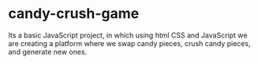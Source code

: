 # candy-crush-game
Its a basic JavaScript project, in which using html CSS and JavaScript we are creating a platform where we swap candy pieces, crush candy pieces, and generate new ones.
